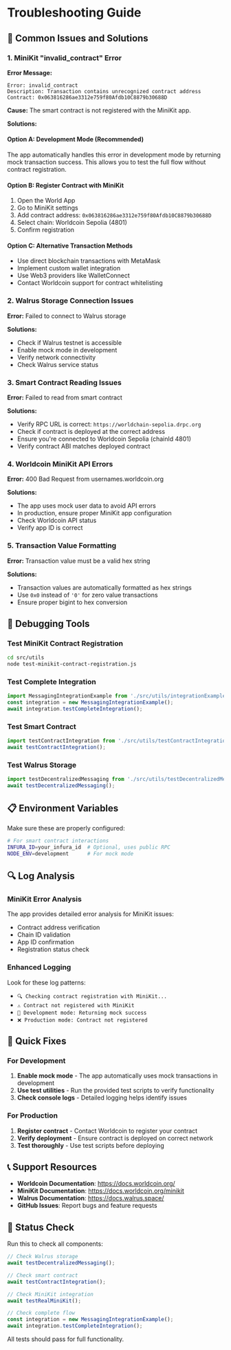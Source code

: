 # Troubleshooting Guide

## 🚨 Common Issues and Solutions

### 1. MiniKit "invalid_contract" Error

**Error Message:**
```
Error: invalid_contract
Description: Transaction contains unrecognized contract address
Contract: 0x063816286ae3312e759f80Afdb10C8879b30688D
```

**Cause:** The smart contract is not registered with the MiniKit app.

**Solutions:**

#### Option A: Development Mode (Recommended)
The app automatically handles this error in development mode by returning mock transaction success. This allows you to test the full flow without contract registration.

#### Option B: Register Contract with MiniKit
1. Open the World App
2. Go to MiniKit settings
3. Add contract address: `0x063816286ae3312e759f80Afdb10C8879b30688D`
4. Select chain: Worldcoin Sepolia (4801)
5. Confirm registration

#### Option C: Alternative Transaction Methods
- Use direct blockchain transactions with MetaMask
- Implement custom wallet integration
- Use Web3 providers like WalletConnect
- Contact Worldcoin support for contract whitelisting

### 2. Walrus Storage Connection Issues

**Error:** Failed to connect to Walrus storage

**Solutions:**
- Check if Walrus testnet is accessible
- Enable mock mode in development
- Verify network connectivity
- Check Walrus service status

### 3. Smart Contract Reading Issues

**Error:** Failed to read from smart contract

**Solutions:**
- Verify RPC URL is correct: `https://worldchain-sepolia.drpc.org`
- Check if contract is deployed at the correct address
- Ensure you're connected to Worldcoin Sepolia (chainId 4801)
- Verify contract ABI matches deployed contract

### 4. Worldcoin MiniKit API Errors

**Error:** 400 Bad Request from usernames.worldcoin.org

**Solutions:**
- The app uses mock user data to avoid API errors
- In production, ensure proper MiniKit app configuration
- Check Worldcoin API status
- Verify app ID is correct

### 5. Transaction Value Formatting

**Error:** Transaction value must be a valid hex string

**Solutions:**
- Transaction values are automatically formatted as hex strings
- Use `0x0` instead of `'0'` for zero value transactions
- Ensure proper bigint to hex conversion

## 🔧 Debugging Tools

### Test MiniKit Contract Registration
```bash
cd src/utils
node test-minikit-contract-registration.js
```

### Test Complete Integration
```typescript
import MessagingIntegrationExample from './src/utils/integrationExample';
const integration = new MessagingIntegrationExample();
await integration.testCompleteIntegration();
```

### Test Smart Contract
```typescript
import testContractIntegration from './src/utils/testContractIntegration';
await testContractIntegration();
```

### Test Walrus Storage
```typescript
import testDecentralizedMessaging from './src/utils/testDecentralizedMessaging';
await testDecentralizedMessaging();
```

## 📋 Environment Variables

Make sure these are properly configured:

```bash
# For smart contract interactions
INFURA_ID=your_infura_id  # Optional, uses public RPC
NODE_ENV=development      # For mock mode
```

## 🔍 Log Analysis

### MiniKit Error Analysis
The app provides detailed error analysis for MiniKit issues:
- Contract address verification
- Chain ID validation
- App ID confirmation
- Registration status check

### Enhanced Logging
Look for these log patterns:
- `🔍 Checking contract registration with MiniKit...`
- `⚠️ Contract not registered with MiniKit`
- `🔄 Development mode: Returning mock success`
- `❌ Production mode: Contract not registered`

## 🚀 Quick Fixes

### For Development
1. **Enable mock mode** - The app automatically uses mock transactions in development
2. **Use test utilities** - Run the provided test scripts to verify functionality
3. **Check console logs** - Detailed logging helps identify issues

### For Production
1. **Register contract** - Contact Worldcoin to register your contract
2. **Verify deployment** - Ensure contract is deployed on correct network
3. **Test thoroughly** - Use test scripts before deploying

## 📞 Support Resources

- **Worldcoin Documentation**: https://docs.worldcoin.org/
- **MiniKit Documentation**: https://docs.worldcoin.org/minikit
- **Walrus Documentation**: https://docs.walrus.space/
- **GitHub Issues**: Report bugs and feature requests

## 🔄 Status Check

Run this to check all components:

```typescript
// Check Walrus storage
await testDecentralizedMessaging();

// Check smart contract
await testContractIntegration();

// Check MiniKit integration
await testRealMiniKit();

// Check complete flow
const integration = new MessagingIntegrationExample();
await integration.testCompleteIntegration();
```

All tests should pass for full functionality. 